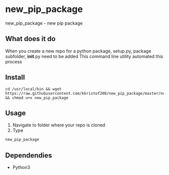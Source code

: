 # new_pip_package
new_pip_package - new pip package

## What does it do
When you create a new repo for a python package, setup.py, package subfolder, __init__.py need to be added
This command line utility automated this process

## Install
~~~~
cd /usr/local/bin && wget https://raw.githubusercontent.com/kkristof200/new_pip_package/master/new_pip_package && chmod u+x new_pip_package
~~~~

## Usage
1. Navigate to folder where your repo is cloned
2. Type
~~~~bash
new_pip_package
~~~~

## Dependendies
- Python3
